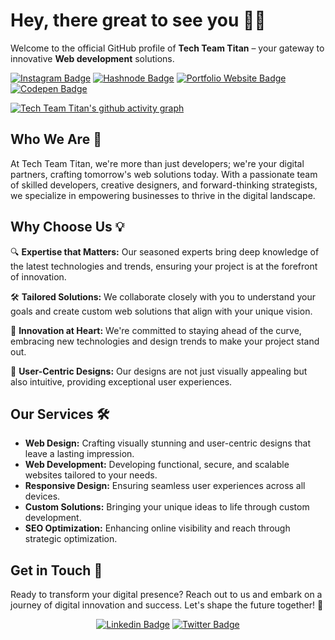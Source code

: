 
# Hey, there great to see you 👋🏻

Welcome to the official GitHub profile of **Tech Team Titan** – your gateway to innovative **Web development** solutions.

[![Instagram Badge](https://img.shields.io/badge/-Tech_Team_Titans-purple?style=flat-square&logo=instagram&logoColor=white&link=https://www.instagram.com/techteamtitans/)](https://www.instagram.com/techteamtitans/)
[![Hashnode Badge](https://img.shields.io/badge/-Tech_Titans_Blog-1F51FF?style=flat-square&labelColor=1F51FF&logo=Hashnode&link=https://techteamtitans.hashnode.dev/)](https://techteamtitans.hashnode.dev/)
[![Portfolio Website Badge](https://img.shields.io/badge/-Bio_Link-black?style=flat-square&logo=BioLink&logoColor=white)](https://techteamtitans.bio.link/)
[![Codepen Badge](https://img.shields.io/badge/-Codepen-black?style=flat-square&logo=Codepen&logoColor=white)](https://codepen.io/Tech-Team-Titans)


[![Tech Team Titan's github activity graph](https://github-readme-activity-graph.vercel.app/graph?username=tech-team-titans&bg_color=070d0b&color=ffffff&line=23d158&point=ffffff&area=true&hide_border=true)](https://github.com/ashutosh00710/github-readme-activity-graph)

## Who We Are 🌟

At Tech Team Titan, we're more than just developers; we're your digital partners, crafting tomorrow's web solutions today. With a passionate team of skilled developers, creative designers, and forward-thinking strategists, we specialize in empowering businesses to thrive in the digital landscape.

## Why Choose Us 💡

🔍 **Expertise that Matters:** Our seasoned experts bring deep knowledge of the latest technologies and trends, ensuring your project is at the forefront of innovation.

🛠️ **Tailored Solutions:** We collaborate closely with you to understand your goals and create custom web solutions that align with your unique vision.

🚀 **Innovation at Heart:** We're committed to staying ahead of the curve, embracing new technologies and design trends to make your project stand out.

🎨 **User-Centric Designs:** Our designs are not just visually appealing but also intuitive, providing exceptional user experiences.

## Our Services 🛠️

- **Web Design:** Crafting visually stunning and user-centric designs that leave a lasting impression.
- **Web Development:** Developing functional, secure, and scalable websites tailored to your needs.
- **Responsive Design:** Ensuring seamless user experiences across all devices.
- **Custom Solutions:** Bringing your unique ideas to life through custom development.
- **SEO Optimization:** Enhancing online visibility and reach through strategic optimization.

## Get in Touch 🤝

Ready to transform your digital presence? Reach out to us and embark on a journey of digital innovation and success.
Let's shape the future together! 🌈

<div style="text-align: center">

[![Linkedin Badge](https://img.shields.io/badge/-Pranav_Jadhav-blue?style=flat-square&logo=Linkedin&logoColor=white)](https://www.linkedin.com/in/pranav-jr)
[![Twitter Badge](https://img.shields.io/badge/-Pranav_Jadhav-blue?style=flat-square&logo=twitter&logoColor=white)](https://twitter.com/Pranav_Jadhav09)

</div>
